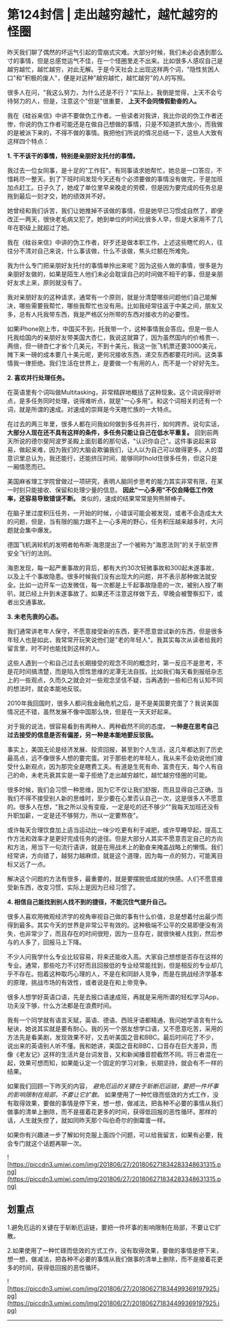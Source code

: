 # 第124封信 | 走出越穷越忙，越忙越穷的怪圈

昨天我们聊了偶然的坏运气引起的雪崩式灾难。大部分时候，我们未必会遇到那么寸的事情，但是总感觉运气不佳，在一个怪圈里走不出来。比如很多人感叹自己是越穷越忙，越忙越穷，对此无解。于是今天社会上出现这样两个词，"隐性贫困人口"和"积极的废人"，便是对这种"越穷越忙，越忙越穷"的人的写照。

很多人在问，"我这么努力，为什么还是不行？"实际上，我倒是觉得，上天不会亏待努力的人，但是，注意这个"但是"很重要， **上天不会同情假勤奋的人。**

我在《硅谷来信》中讲不要做伪工作者。一些读者对我讲，我比你说的伪工作者还惨，你说的伪工作者可能还是在做自己想做的事情，只是不知道抓大放小，而我做的是被派下来的，不得不做的事情。我把他们所说的情况总结一下，这些人大致有这样四个特点：

 **1. 干不该干的事情，特别是亲朋好友托付的事情。**

我过去一位女同事，是十足的"工作狂"。有同事请求她帮忙，她总是一口答应，不惜耗尽一整天。到了下班时间发现今天还有个必须要做的事情没有做完，于是加班加点赶工。日子久了，她成了单位里早来晚走的劳模，但是因为要完成的任务总是拖到最后一刻才交，她的绩效并不好。

她曾经和我们诉苦，我们让她推掉不该做的事情，但是她早已习惯成自然了，即便改正一两天，很快老毛病又犯了。她到单位的时间比很多人早，但是大家用不了几年在职级上就超过了她。

我在《硅谷来信》中讲的伪工作者，好歹还是做本职工作，上述这些瞎忙的人，往往分不清对自己来说，什么事该做，什么不该做，焦头烂额在所难免。

我为什么专门把亲朋好友托付的事情单拎出来呢？因为这些人做的事情，很多是为亲朋好友做的，如果是陌生人他们未必会耽误自己的时间做不相干的事，但是亲朋好友求上来，原则就没有了。

我对亲朋好友的这种请求，通常有一个原则，就是分清楚哪些问题他们自己能解决，哪些需要我帮忙，哪些我帮忙也没有用。比如我经常往返于中美之间，朋友又多，总有人托我带东西，我是严格区分所带的东西对接收方的必要性。

如果iPhone刚上市，中国买不到，托我带一个，这种事情我会答应。但是一些人托我给国内的亲朋好友带美国大杏仁，我说这就算了，因为虽然国内的价格贵一、两倍，但一磅杏仁才省个几美元，不到十美元，我这一张飞机票还要3000美元，摊下来一磅的成本要几十美元呢，更何况接收东西，递交东西都要花时间。这类事情我一律拒绝。我们生活在世界上，是要做一个有用的人，而不是一个好好先生。

 **2. 喜欢并行处理任务。**

在英语里有个词叫做Multitasking，非常精辟地概括了这种现象。这个词说得好听点，是多任务同时处理，说得难听点，就是"一心多用"。和这个词相关的还有一个词，就是所谓的速成。对速成的崇拜是今天瞎忙族的一大特点。

在过去的两三年里，很多人都在问我如何做到多任务并行，如何跨界。说句实话， **大部分人现在还不具有这样的条件，多任务只能让自己在低水平重复。** 回到前两天所说的德尔斐阿波罗圣殿上面刻着的那句话，"认识你自己"。这件事说起来容易，做起来难，因为我们的大脑会欺骗我们，让人以为自己可以做得更多。人的潜意识里总认为，我还能行，还能挤压时间，能够同时hold住很多任务，但这只是一厢情愿而已。

美国麻省理工学院曾做过一项研究，表明人脑同步思考的能力其实非常有限，在某一时刻只能接收、保留和处理少量的信息。 **因此"一心多用"不仅会降低工作效率，还容易导致错误不断。** 类似的，速成的结果常常是狗熊掰棒子。

在脑子里过度积压任务，一开始的时候，小错误可能会被发现，或者不会造成太大的问题，但是，当有限的脑力跟不上一心多用的野心，任务积压越来越多时，大问题就会集中爆发。

德国飞机涡轮机的发明者帕布斯·海恩提出了一个被称为"海恩法则"的关于航空界安全飞行的法则。

海恩发现，每一起严重事故的背后，都有大约30次轻微事故和300起未遂事故，以及上千个事故隐患。很多时候我们没有出现大的问题，并不表示那种做法就安全。比如一边开车一边发微信，每一次都是上千起事故隐患的一次，被别人按了喇叭，就已经上升到未遂事故了。如果还不注意这样做下去，早晚会被警察扣下，或者出交通事故。

 **3. 未老先衰的心态。**

我们通常讲老年人保守，不愿意接受新的东西，更不愿意尝试新的东西，但是很多年轻人也是如此，我常常开玩笑说他们是"老的年轻人"。我其实每次从读者给我的留言里，时不时也能找到这样的人。

这些人遇到一个和自己过去长期接受的观念不同的概念时，第一反应不是思考，不是花时间搞清楚，而是陷入惯性思维的泥潭无法自拔。比如我们每天看到报纸杂志上的一些观点，久而久之就会对一些观念坚信不疑，当再遇到一些和已有认知不同的想法时，就会本能地反驳。

2010年我回国时，很多人都问我金融危机之后，是不是美国要完蛋了？我说美国情况还不错，虽然发展不像中国那么快，但是在一天天好起来。

对于我的说法，很容易看到有两种人、两种截然不同的态度。 **一种是在思考自己过去接受的信息是否有偏差，另一种是本能地要反驳我。**

事实上，美国无论是经济发展、投资回报，甚至到个人生活，这几年都达到了历史最高点，远不像很多人想的要完蛋。对于那些老的年轻人，我从来不会劝说他们接受什么新观点，因为那完全是瞎费工夫。有道是生死有命、富贵在天，每个人有自己的命，未老先衰其实是一辈子拒绝了走出越穷越忙，越忙越穷怪圈的可能。

很多时候，我们会习惯一种思维，因为它不仅让我们舒服，而且显得自己正确，当我们不得不接受别人新的思维时，至少要在心里否认自己一次，这是很多人不愿意的。很多人在想，"我之所以没有变瘦，一定是吃的还不够少""我每天加班还没有升职加薪，一定是还不够努力，所以一定要熬夜"。

或许每天合理饮食加上适当运动比一味少吃更有利于减肥，或许早睡早起，提高工作方法和效率才是更好完成任务的途径。但是大部分人其实不愿意否定自己的方向和方法，用当下一句流行语讲，就是在用战术上的勤奋来掩盖战略上的懒惰。我们经常讲，方向错了，越努力越麻烦，就是这个道理，因为每一点的努力，可能离目标又远了一点。

解决这个问题的方法有很多，最重要的，就是要摆脱低成就的快感。人们不愿意接受新东西，改变习惯，实际上是因为已经习惯了。

 **4. 相信自己能找到别人找不到的捷径，不能沉住气提升自己。**

很多人喜欢用微观经济学的视角审视自己做的事有什么价值，总是想着付出最少而得到最多。其实今天的世界是非常公平有效的。这种极端不公平的交易即便没有消失，也非常少了，而且存在的时间很短，因为一旦存在，就很快被人找到，然后参与的人多了，回报马上下降。

不少人问我学什么专业比较容易，将来还能收入高。大家自己想想是否存在这样的专业。通常，那些吃力不讨好而且回报低的专业经常能找到，但是相反的专业却几乎不存在。抱着这种取巧心理的人，不是在和同龄人竞争，而是在挑战经济学基本的原理，挑战市场的有效性，或者说是在和上帝竞争。

很多人想学好英语口语，先是去报口语速成班，再就是采用所谓的轻松学习App，功夫没下够，什么方法都是在浪费时间。

我有一个同学就有语言天赋，英语、德语、西班牙语都精通，我问她学语言有什么秘诀，她说其实就是要有耐心。我的另一个朋友想学口语，又不愿意吃苦，采用的方法先是看美剧，发现效果不好，又去听美国之音和BBC。最后时间花了不少，说出来的英语别人听不懂。我和她讲，美国之音和BBC，口音存在巨大差异，而像《老友记》这样的生活片是台词发音，又和新闻播音腔截然不同。将三者混在一起，效果可想而知，如果能认定一个固定的学习对象，长期坚持，就会有不一样的结果。

如果我们回顾一下昨天的内容， *避免厄运的关键在于斩断厄运链，要把一件坏事的影响限制在局部，不要让它扩散。* 如果使用了一种忙碌而低效的方式工作，没有取得效果，要做的事情是停下来，想一想，做减法，把各种不必要的事情从我们做事的清单上删除，而不是接着花更多的时间，获得低回报的恶性循环。那样的话，人生就失控了，就如同昨天那个叫伯奇尔的倒霉蛋一样。

如果你有兴趣进一步了解如何克服上面四个问题，可以给我留言，如果有必要，我会专门就这个话题再聊一次。

![https://piccdn3.umiwi.com/img/201806/27/201806271834283348631315.png](https://piccdn3.umiwi.com/img/201806/27/201806271834283348631315.png)

## 划重点

1.避免厄运的关键在于斩断厄运链，要把一件坏事的影响限制在局部，不要让它扩散。

2.如果使用了一种忙碌而低效的方式工作，没有取得效果，要做的事情是停下来，想一想，做减法，把各种不必要的事情从我们做事的清单上删除，而不是接着花更多的时间，获得低回报的恶性循环。


![https://piccdn3.umiwi.com/img/201806/27/201806271834499369197925.jpg](https://piccdn3.umiwi.com/img/201806/27/201806271834499369197925.jpg)

---

